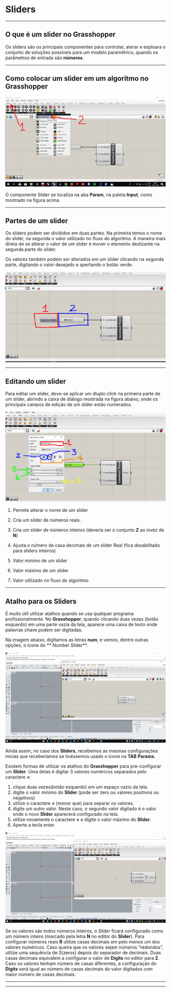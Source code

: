 # Sliders

__________

## O que é um slider no Grasshopper

Os sliders são os principais componentes para controlar, aterar e exploara o conjunto de soluções possíveis para um modelo paramétrico, quando os parâmetros de entrada são **números**.

__________

## Como colocar um slider em um algoritmo no Grasshopper

![como criar um componente slider](slider_loc.png)

O componente Slider se localiza na aba **Param**, na paleta **Input**, como mostrado na figura acima.

__________

## Partes de um slider

Os sliders podem ser divididos em duas partes. Na primeira temos o nome do slider, na segunda o valor utilizado no fluxo do algoritmo. A maneira mais direta de se alterar o valor de um slider é mover o elemento deslizante na segunda parte do slider.

Os valores também podem ser alterados em um slider clicando na segunda parte, digitando o valor desejado e apertando o botão verde.

![partes de um slider](partes_do_slider.png)

__________

## Editando um slider

Para editar um slider, deve-se aplicar um dluplo click na primeira parte de um slider, abrindo a caixa de diálogo mostrada na figura abaixo, onde os principais campos de edição de um slider estão numerados.

![Editando um Slider](slider_edit.png)

1. Permite alterar o nome de um slider

2. Cria um slider de números reais.

3. Cria um slider de números inteiros (deveria ser o conjunto **Z** ao invéz de **N**)

4. Ajusta o número de casa decimais de um slider Real (fica desabilitado para sliders inteiros)

5. Valor minimo de um slider

6. Valor máximo de um slider

7. Valor utilizado no fluxo do algoritmo

__________

## Atalho para os Sliders

É muito útil utilizar atalhos quando se usa qualquer programa profissionalmente. No **Grasshopper**, quando clicando duas vezes (botão esquerdo) em uma parte vazia da tela, aparece uma caixa de texto onde palavras chave podem ser digitadas.

Na imagem abaixo, digitamos as letras **num**, e vemos, dentre outras opções, o ícone do ** Number Slider**. 

![short_slider](./slider_short_01.gif)

Ainda assim, no caso dos **Sliders**, recebemos as mesmas configurações inicias que receberíamos se tivéssemos usado o ícone na **TAB** **Params**.

Existem formas de utilizar os atalhos do **Grasshopper** para pre-configurar um **Slider**. Uma delas é digitar 3 valores numéricos separados pelo caractere **<**:

1. clique duas vezes(botão esquerdo) em um espaço vazio da tela.
2. digite o valor mínimo do **Slider** (pode ser zero ou valores positivos ou negativos)
3. utilize o caractere **<** (menor que) para separar os valores.
4. digite um outro valor. Neste caso, o segundo valor digitado é o valor onde o novo **Slider** aparecerá  configurado na tela.
5. utilize novamente o caractere **<** e digite o valor máximo do **Slider**.
6. Aperte a tecla enter.

![short_slider](./slider_short.gif)

Se os valores são todos números inteiros, o *Slider* ficará configurado como um número inteiro (marcado pela letra **N** no editor do **Slider**). Para configurar números reais **R** utilize casas decimais em pelo menos um dos valores numéricos. Caso queira que os valores sejam números "redondos", utilize uma sequência de 0(zeros) depois do separador de decimais. Duas casas decimais equivalem a configurar o valor de **Digits** no editor para **2**. Caso os valores tenham número de casas diferentes, a configuração do **Digits** será igual ao número de casas decimais do valor digitados com maior número de casas decimais.

__________
__________
